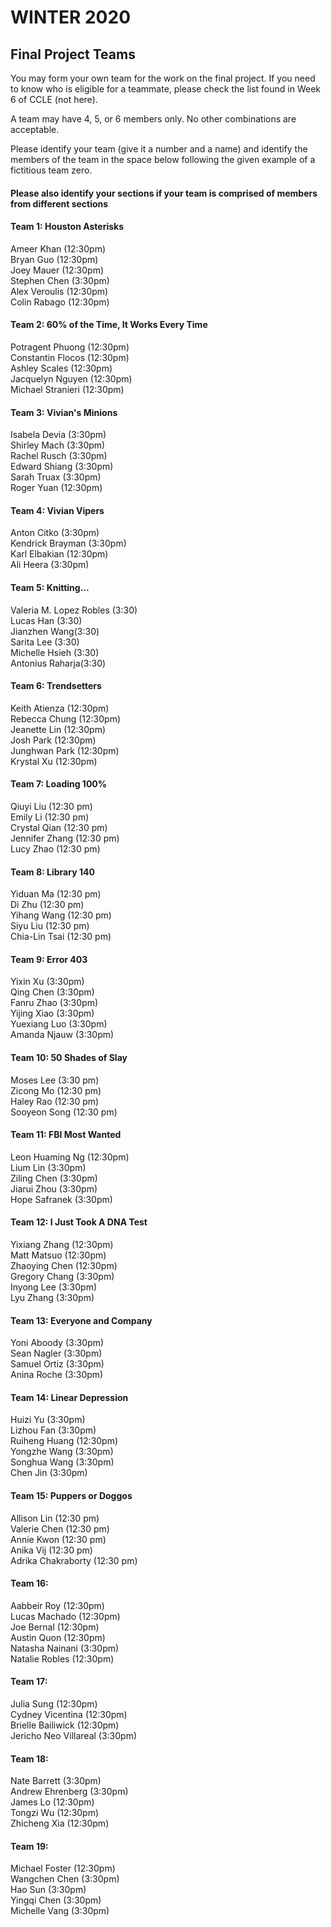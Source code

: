 # WINTER 2020

## Final Project Teams

You may form your own team for the work on the final project.  If you need to know who is eligible for a teammate, please check the list found in Week 6 of CCLE (not here).  

A team may have 4, 5, or 6 members only.  No other combinations are acceptable. 

Please identify your team (give it a number and a name) and identify the members of the team in the space below following the given example of a fictitious team zero. <h4>Please also identify your sections if your team is comprised of members from different sections</h4>

#### Team 1: Houston Asterisks  

Ameer Khan (12:30pm)  
Bryan Guo (12:30pm)   
Joey Mauer (12:30pm)   
Stephen Chen (3:30pm)   
Alex Veroulis (12:30pm)    
Colin Rabago (12:30pm)    

#### Team 2: 60% of the Time, It Works Every Time  

Potragent Phuong (12:30pm)   
Constantin Flocos (12:30pm)    
Ashley Scales (12:30pm)   
Jacquelyn Nguyen (12:30pm)   
Michael Stranieri (12:30pm)   

#### Team 3: Vivian's Minions

Isabela Devia (3:30pm)   
Shirley Mach (3:30pm)   
Rachel Rusch (3:30pm)   
Edward Shiang (3:30pm)    
Sarah Truax (3:30pm)    
Roger Yuan (12:30pm)    

#### Team 4: Vivian Vipers  

Anton Citko (3:30pm)  
Kendrick Brayman (3:30pm)   
Karl Elbakian (12:30pm)   
Ali Heera (3:30pm)   

#### Team 5: Knitting...  

Valeria M. Lopez Robles (3:30)  
Lucas Han (3:30)  
Jianzhen Wang(3:30)    
Sarita Lee (3:30)  
Michelle Hsieh (3:30)  
Antonius Raharja(3:30)  

#### Team 6: Trendsetters

Keith Atienza (12:30pm)  
Rebecca Chung (12:30pm)  
Jeanette Lin (12:30pm)  
Josh Park (12:30pm)  
Junghwan Park (12:30pm)   
Krystal Xu (12:30pm)  

#### Team 7: Loading 100%
Qiuyi Liu (12:30 pm)  
Emily Li (12:30 pm)  
Crystal Qian (12:30 pm)  
Jennifer Zhang (12:30 pm)  
Lucy Zhao (12:30 pm)  


#### Team 8: Library 140
Yiduan Ma (12:30 pm)  
Di Zhu (12:30 pm)   
Yihang Wang (12:30 pm)   
Siyu Liu (12:30 pm)   
Chia-Lin Tsai (12:30 pm)   

#### Team 9: Error 403
Yixin Xu (3:30pm)  
Qing Chen (3:30pm)  
Fanru Zhao (3:30pm)   
Yijing Xiao (3:30pm)   
Yuexiang Luo (3:30pm)   
Amanda Njauw (3:30pm)

#### Team 10: 50 Shades of Slay
Moses Lee (3:30 pm)   
Zicong Mo (12:30 pm)  
Haley Rao (12:30 pm)  
Sooyeon Song (12:30 pm) 

#### Team 11: FBI Most Wanted
Leon Huaming Ng (12:30pm)   
Lium Lin (3:30pm)   
Ziling Chen (3:30pm)    
Jiarui Zhou (3:30pm)  
Hope Safranek (3:30pm)

#### Team 12: I Just Took A DNA Test  
Yixiang Zhang (12:30pm)   
Matt Matsuo (12:30pm)   
Zhaoying Chen (12:30pm)   
Gregory Chang (3:30pm)   
Inyong Lee (3:30pm)   
Lyu Zhang (3:30pm)   

#### Team 13:  Everyone and Company
Yoni Aboody (3:30pm)  
Sean Nagler (3:30pm)  
Samuel Ortiz (3:30pm)   
Anina Roche (3:30pm)  

#### Team 14: Linear Depression 
Huizi Yu (3:30pm)  
Lizhou Fan (3:30pm)  
Ruiheng Huang (12:30pm)  
Yongzhe Wang (3:30pm)  
Songhua Wang (3:30pm)  
Chen Jin (3:30pm)  


#### Team 15: Puppers or Doggos
Allison Lin (12:30 pm)  
Valerie Chen (12:30 pm)   
Annie Kwon (12:30 pm)  
Anika Vij (12:30 pm)  
Adrika Chakraborty (12:30 pm)  

#### Team 16: 
Aabbeir Roy (12:30pm)   
Lucas Machado (12:30pm)   
Joe Bernal (12:30pm)   
Austin Quon (12:30pm)   
Natasha Nainani (3:30pm)   
Natalie Robles (12:30pm) 

#### Team 17:
Julia Sung (12:30pm)   
Cydney Vicentina (12:30pm)   
Brielle Bailiwick (12:30pm)  
Jericho Neo Villareal (3:30pm)

#### Team 18:

Nate Barrett (3:30pm)  
Andrew Ehrenberg  (3:30pm)  
James Lo  (12:30pm)  
Tongzi Wu  (12:30pm)   
Zhicheng Xia  (12:30pm)  

#### Team 19:
Michael Foster (12:30pm)  
Wangchen Chen (3:30pm)  
Hao Sun  (3:30pm)  
Yingqi Chen  (3:30pm)  
Michelle Vang (3:30pm)  

